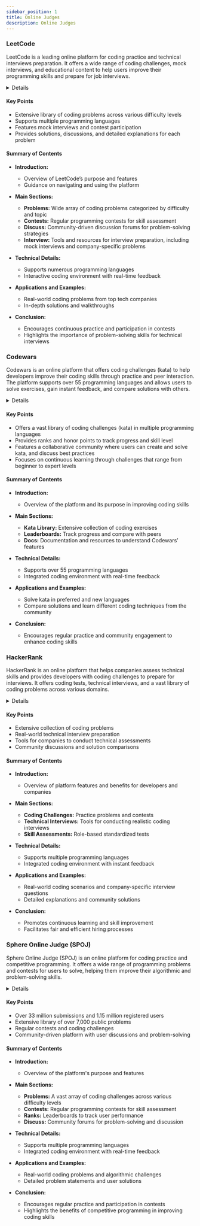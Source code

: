 ```yaml
---
sidebar_position: 1
title: Online Judges
description: Online Judges
---
```


### LeetCode

LeetCode is a leading online platform for coding practice and technical interviews preparation. It offers a wide range of coding challenges, mock interviews, and educational content to help users improve their programming skills and prepare for job interviews.

<details>
**URL:** [LeetCode](https://leetcode.com/)

**Published:** Not specified  
**Last Updated:** Not specified

**Authors:** `LeetCode Team`

**Tags:**  
`Coding Practice`, `Technical Interviews`, `Algorithms`, `Data Structures`, `Mock Interviews`
</details>

#### Key Points
- Extensive library of coding problems across various difficulty levels
- Supports multiple programming languages
- Features mock interviews and contest participation
- Provides solutions, discussions, and detailed explanations for each problem

#### Summary of Contents
- **Introduction:** 
  - Overview of LeetCode’s purpose and features
  - Guidance on navigating and using the platform
  
- **Main Sections:** 
  - **Problems:** Wide array of coding problems categorized by difficulty and topic
  - **Contests:** Regular programming contests for skill assessment
  - **Discuss:** Community-driven discussion forums for problem-solving strategies
  - **Interview:** Tools and resources for interview preparation, including mock interviews and company-specific problems

- **Technical Details:** 
  - Supports numerous programming languages
  - Interactive coding environment with real-time feedback

- **Applications and Examples:** 
  - Real-world coding problems from top tech companies
  - In-depth solutions and walkthroughs

- **Conclusion:** 
  - Encourages continuous practice and participation in contests
  - Highlights the importance of problem-solving skills for technical interviews

<LinkCard title="Link to Resource" href="https://leetcode.com/" />

### Codewars

Codewars is an online platform that offers coding challenges (kata) to help developers improve their coding skills through practice and peer interaction. The platform supports over 55 programming languages and allows users to solve exercises, gain instant feedback, and compare solutions with others.

<details>
**URL:** [Codewars](https://www.codewars.com/)

**Published:** Not specified  
**Last Updated:** Not specified

**Authors:** `Codewars Team`

**Tags:**  
`Coding Challenges`, `Algorithms`, `Data Structures`, `Programming Practice`, `Mentorship`
</details>

#### Key Points
- Offers a vast library of coding challenges (kata) in multiple programming languages
- Provides ranks and honor points to track progress and skill level
- Features a collaborative community where users can create and solve kata, and discuss best practices
- Focuses on continuous learning through challenges that range from beginner to expert levels

#### Summary of Contents
- **Introduction:** 
  - Overview of the platform and its purpose in improving coding skills
  
- **Main Sections:** 
  - **Kata Library:** Extensive collection of coding exercises
  - **Leaderboards:** Track progress and compare with peers
  - **Docs:** Documentation and resources to understand Codewars’ features

- **Technical Details:** 
  - Supports over 55 programming languages
  - Integrated coding environment with real-time feedback

- **Applications and Examples:** 
  - Solve kata in preferred and new languages
  - Compare solutions and learn different coding techniques from the community

- **Conclusion:** 
  - Encourages regular practice and community engagement to enhance coding skills

<LinkCard title="Link to Resource" href="https://www.codewars.com/" />

### HackerRank

HackerRank is an online platform that helps companies assess technical skills and provides developers with coding challenges to prepare for interviews. It offers coding tests, technical interviews, and a vast library of coding problems across various domains.

<details>
**URL:** [HackerRank](https://www.hackerrank.com/)

**Published:** Not specified  
**Last Updated:** Not specified

**Authors:** `HackerRank Team`

**Tags:**  
`Coding Practice`, `Technical Interviews`, `Algorithms`, `Data Structures`, `Developer Skills`
</details>

#### Key Points
- Extensive collection of coding problems
- Real-world technical interview preparation
- Tools for companies to conduct technical assessments
- Community discussions and solution comparisons

#### Summary of Contents
- **Introduction:** 
  - Overview of platform features and benefits for developers and companies
  
- **Main Sections:** 
  - **Coding Challenges:** Practice problems and contests
  - **Technical Interviews:** Tools for conducting realistic coding interviews
  - **Skill Assessments:** Role-based standardized tests
  
- **Technical Details:** 
  - Supports multiple programming languages
  - Integrated coding environment with instant feedback

- **Applications and Examples:** 
  - Real-world coding scenarios and company-specific interview questions
  - Detailed explanations and community solutions

- **Conclusion:** 
  - Promotes continuous learning and skill improvement
  - Facilitates fair and efficient hiring processes

<LinkCard title="Link to Resource" href="https://www.hackerrank.com/" />

### Sphere Online Judge (SPOJ)

Sphere Online Judge (SPOJ) is an online platform for coding practice and competitive programming. It offers a wide range of programming problems and contests for users to solve, helping them improve their algorithmic and problem-solving skills.

<details>
**URL:** [SPOJ](https://www.spoj.com/)

**Published:** Not specified  
**Last Updated:** Not specified

**Authors:** `SPOJ Team`

**Tags:**  
`Coding Challenges`, `Competitive Programming`, `Algorithms`, `Data Structures`, `Contests`
</details>

#### Key Points
- Over 33 million submissions and 1.15 million registered users
- Extensive library of over 7,000 public problems
- Regular contests and coding challenges
- Community-driven platform with user discussions and problem-solving

#### Summary of Contents
- **Introduction:** 
  - Overview of the platform's purpose and features
  
- **Main Sections:** 
  - **Problems:** A vast array of coding challenges across various difficulty levels
  - **Contests:** Regular programming contests for skill assessment
  - **Ranks:** Leaderboards to track user performance
  - **Discuss:** Community forums for problem-solving and discussion

- **Technical Details:** 
  - Supports multiple programming languages
  - Integrated coding environment with real-time feedback

- **Applications and Examples:** 
  - Real-world coding problems and algorithmic challenges
  - Detailed problem statements and user solutions

- **Conclusion:** 
  - Encourages regular practice and participation in contests
  - Highlights the benefits of competitive programming in improving coding skills

<LinkCard title="Link to Resource" href="https://www.spoj.com/" />